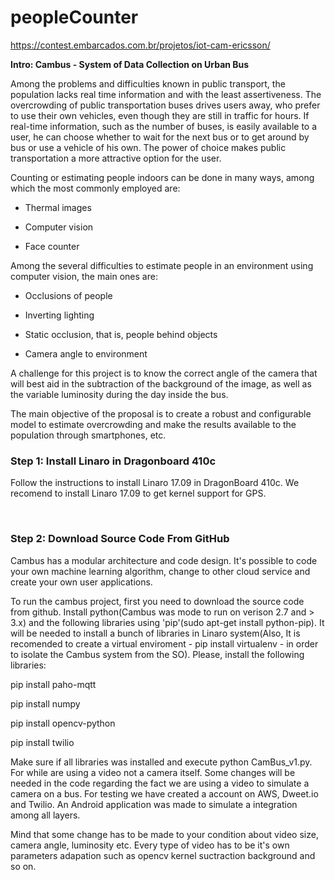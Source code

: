 # peopleCounter

https://contest.embarcados.com.br/projetos/iot-cam-ericsson/

**Intro: Cambus - System of Data Collection on Urban
Bus**

Among the
problems and difficulties known in public transport, the population lacks real
time information and with the least assertiveness. The overcrowding of public
transportation buses drives users away, who prefer to use their own vehicles,
even though they are still in traffic for hours. If real-time information, such
as the number of buses, is easily available to a user, he can choose whether to
wait for the next bus or to get around by bus or use a vehicle of his own. The
power of choice makes public transportation a more attractive option for the
user.

Counting
or estimating people indoors can be done in many ways, among which the most
commonly employed are:

- Thermal images

- Computer vision 

- Face counter

Among the
several difficulties to estimate people in an environment using computer
vision, the main ones are:

- Occlusions of people

- Inverting lighting

- Static occlusion, that is,
     people behind objects

- Camera angle to environment

A
challenge for this project is to know the correct angle of the camera that will
best aid in the subtraction of the background of the image, as well as the variable
luminosity during the day inside the bus.

The main
objective of the proposal is to create a robust and configurable model to
estimate overcrowding and make the results available to the population through
smartphones, etc.

### Step 1: Install Linaro in Dragonboard 410c

Follow the instructions to install Linaro 17.09 in DragonBoard 410c. We
recomend to install Linaro 17.09 to get kernel support for GPS.

 

### Step 2: Download Source Code From GitHub

Cambus has a modular architecture and code design. It's possible to code
your own machine learning algorithm, change to other cloud service and create
your own user applications.

To run the cambus project, first you need to download the source code from
github. Install python(Cambus was mode to run on verison 2.7 and &gt; 3.x) and
the following libraries using 'pip'(sudo apt-get install python-pip). It will
be needed to install a bunch of libraries in Linaro system(Also, It is
recomended to create a virtual enviroment - pip install virtualenv - in order
to isolate the Cambus system from the SO). Please, install the following
libraries:

pip install paho-mqtt

pip install numpy

pip install opencv-python

pip install twilio

Make sure if all libraries was installed and execute python CamBus_v1.py.
For while are using a video not a camera itself. Some changes will be needed in
the code regarding the fact we are using a video to simulate a camera on a bus.
For testing we have created a account on AWS, Dweet.io and Twilio. An Android
application was made to simulate a integration among all layers. 

Mind that some change has to be made to your condition about video size,
camera angle, luminosity etc. Every type of video has to be it's own parameters
adapation such as opencv kernel suctraction background and so on.
